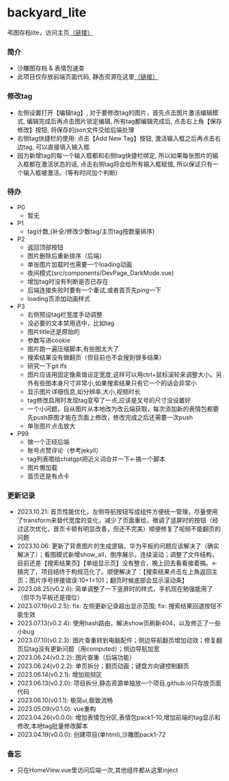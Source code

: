 # backyard_lite
弔图存档lite，访问主页[（链接）](https://umas2022.github.io/backyard/)


### 简介
- 沙雕图存档 & 表情包速查
- 此项目仅存放前端页面代码, 静态资源在这里[（链接）](https://github.com/umas2022/backyard_store)


### 修改tag
- 左侧设置打开【编辑tag】, 对于要修改tag的图片，首先点击图片激活编辑模式, 编辑完成后再点击图片锁定编辑, 所有tag都编辑完成后, 点击右上角【保存修改】按钮, 将保存的json文件交给后端处理
- 右侧tag快捷栏的使用: 点击【Add New Tag】按钮, 激活输入框之后再点击右边tag, 可以直接填入输入框
- 因为新增tag的每一个输入框都和右侧tag快捷栏绑定, 所以如果每张图片的输入框都在激活状态的话, 点击右侧tag将会给所有输入框赋值, 所以保证只有一个输入框被激活。(等有时间加个判断) 


### 待办
- P0
  - 暂无
- P1
  - tag计数,(补全/修改少数tag/主页tag按数量排序)
- P2
  - 返回顶部按钮
  - 图片删除后重新排序（后端）
  - 单张图片加载时也需要一个loading动画
  - 夜间模式(src/components/DevPage_DarkMode.vue)
  - 增加tag时没有判断是否已存在
  - 后端连接失败时要有一个重试,或者首页先ping一下
  - loading页添加动画样式
- P3
  - 右侧预设tag栏宽度手动调整
  - 没必要的文本禁用选中，比如tag
  - 图片title还是原始的
  - 参数写进cookie
  - 图片跑一遍压缩脚本,有些图太大了
  - 搜索结果没有做翻页（但目前也不会搜到很多结果）
  - 研究一下git lfs
  - 图片应该用固定像素值设定宽度,这样可以用ctrl+鼠标滚轮来调整大小。另外有些图本身尺寸非常小,如果搜索结果只有它一个的话会非常小
  - 显示图片详细信息,如分辨率,大小,视频时长
  - tag修改启用时发现tag变窄了一点,应该是叉号的尺寸没设置好
  - 一个小问题，自从图片从本地改为改云端获取，每次添加新的表情包都要先push原图才能在页面上修改，修改完成之后还需要一次push
  - 单张图片点击放大
- P99
  - 做一个正经后端
  - 账号点赞评论（参考jekyll）
  - tag列表喂给chatgpt把近义词合并一下←搞一个脚本
  - 图片懒加载
  - 首页还是有点卡



### 更新记录
- 2023.10.21: 首页性能优化，左侧导航按钮写成组件方便统一管理，尽量使用了transform来替代宽度的变化，减少了页面重绘，微调了竖屏时的按钮（经过这次优化，首页卡顿有明显改善，但还不完美）顺便修复了视频不能翻页的问题
- 2023.10.06: 更新了背景图片的生成逻辑，华为平板的问题应该解决了（确实解决了）；看图模式新增show_all，倒序展示，连续滚动；调整了文件结构，目前还差【搜索结果页】【单组显示页】没有整合，晚上回去看看接着搞。←搞完了，项目结终于构规范化了。顺便解决了：【搜索结果点击左上角返回主页；图片序号拼接错误:10+1=101；翻页时候底部会显示滚动条】
- 2023.08.25(v0.2.6): 简单调整了一下竖屏时的样式，手机现在勉强能用了（但华为平板还是错位）
- 2023.07.19(v0.2.5): fix: 左侧更新记录超出显示范围; fix: 搜索结果回退按钮不能生效
- 2023.07.13(v0.2.4): 使用hash路由，解决show页刷新404，以及修正了一些小bug
- 2023.07.10(v0.2.3): 图片查重转到电脑配件；侧边导航翻页增加动效；修复翻页后tag没有更新问题（用computed）；侧边导航加宽
- 2023.06.24(v0.2.2): 图片查重（后端功能）
- 2023.06.24(v0.2.2): 单页拆分；翻页动画；键盘方向键控制翻页
- 2023.06.14(v0.2.1): 增加视频区
- 2023.06.13(v0.2.0): 项目拆分,静态资源单独放一个项目,github.io只存放页面代码
- 2023.06.10(v0.1.1): 极简ui,极致流畅
- 2023.05.09(v0.1.0): vue重构
- 2023.04.26(v0.0.0): 增加表情包分区,表情包pack1-10,增加前端的tag显示和修改,本地tag批量修改脚本
- 2023.04.19(v0.0.0): 创建项目(单html),沙雕图pack1-72


### 备忘
- 只在HomeView.vue里访问后端一次,其他组件都从这里inject



